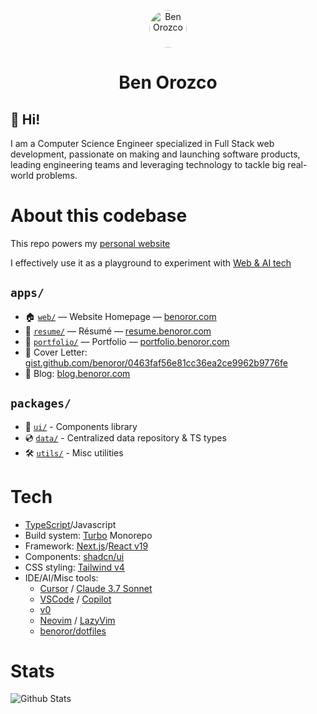 <p align="center">
  <a href="https://benoror.com/">
    <img alt="Ben Orozco" src="https://avatars2.githubusercontent.com/u/119117?s=460&u=90226a2b669f648db10bcfcdea19a71b3bf667bb&v=4" width="60" style="border-radius: 60px;" />
  </a>
</p>
<h1 align="center">
  Ben Orozco
</h1>

## 👋 Hi!

I am a Computer Science Engineer specialized in Full Stack web development, passionate on making and launching software products, leading engineering teams and leveraging technology to tackle big real-world problems.

# About this codebase

This repo powers my [personal website](https://www.benoror.com)

I effectively use it as a playground to experiment with [Web & AI tech](#tech)

## `apps/`

- 🏠 [`web/`](apps/web) — Website Homepage — [benoror.com](https://benoror.com)
- 📑 [`resume/`](apps/resume) — Résumé — [resume.benoror.com](http://resume.benoror.com/)
- 💼 [`portfolio/`](apps/portfolio) — Portfolio — [portfolio.benoror.com](https://portfolio.benoror.com)
- 📃 Cover Letter: [gist.github.com/benoror/0463faf56e81cc36ea2ce9962b9776fe](https://gist.github.com/benoror/0463faf56e81cc36ea2ce9962b9776fe)
- 💭 Blog: [blog.benoror.com](http://blog.benoror.com/)

## `packages/`

- 🎨 [`ui/`](packages/ui) - Components library
- 💿 [`data/`](packages/data) - Centralized data repository & TS types
- 🛠️ [`utils/`](packages/utils) - Misc utilities

# Tech

- [TypeScript](https://www.typescriptlang.org/)/Javascript
- Build system: [Turbo](https://turbo.build/) Monorepo
- Framework: [Next.js](https://nextjs.org/)/[React v19](https://react.dev/)
- Components: [shadcn/ui](https://ui.shadcn.com/)
- CSS styling: [Tailwind v4](https://tailwindcss.com/)
- IDE/AI/Misc tools:
  - [Cursor](https://www.cursor.com/) / [Claude 3.7 Sonnet](https://www.anthropic.com/claude/sonnet)
  - [VSCode](https://code.visualstudio.com/) / [Copilot](https://docs.github.com/en/copilot)
  - [v0](https://v0.dev/)
  - [Neovim](https://neovim.io/) / [LazyVim](https://www.lazyvim.org/)
  - [benoror/dotfiles](https://github.com/benoror/dotfiles)
 
# Stats

![Github Stats](https://github-readme-stats.vercel.app/api?username=benoror&count_private=true&show_icons=true&theme=nord)